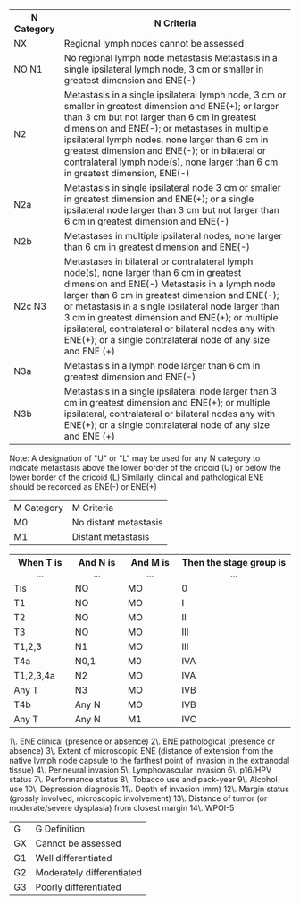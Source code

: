 <table>
<tr>
<th>N Category</th>
<th>N Criteria</th>
</tr>
<tr>
<td>NX</td>
<td>Regional lymph nodes cannot be assessed</td>
</tr>
<tr>
<td>NO N1</td>
<td>No regional lymph node metastasis Metastasis in a single ipsilateral lymph node, 3 cm or smaller in greatest dimension and ENE(-)</td>
</tr>
<tr>
<td>N2</td>
<td>Metastasis in a single ipsilateral lymph node, 3 cm or smaller in greatest dimension and ENE(+); or larger than 3 cm but not larger than 6 cm in greatest dimension and ENE(-); or metastases in multiple ipsilateral lymph nodes, none larger than 6 cm in greatest dimension and ENE(-); or in bilateral or contralateral lymph node(s), none larger than 6 cm in greatest dimension, ENE(-)</td>
</tr>
<tr>
<td>N2a</td>
<td>Metastasis in single ipsilateral node 3 cm or smaller in greatest dimension and ENE(+); or a single ipsilateral node larger than 3 cm but not larger than 6 cm in greatest dimension and ENE(-)</td>
</tr>
<tr>
<td>N2b</td>
<td>Metastases in multiple ipsilateral nodes, none larger than 6 cm in greatest dimension and ENE(-)</td>
</tr>
<tr>
<td>N2c N3</td>
<td>Metastases in bilateral or contralateral lymph node(s), none larger than 6 cm in greatest dimension and ENE(-) Metastasis in a lymph node larger than 6 cm in greatest dimension and ENE(-); or metastasis in a single ipsilateral node larger than 3 cm in greatest dimension and ENE(+); or multiple ipsilateral, contralateral or bilateral nodes any with ENE(+); or a single contralateral node of any size and ENE (+)</td>
</tr>
<tr>
<td>N3a</td>
<td>Metastasis in a lymph node larger than 6 cm in greatest dimension and ENE(-)</td>
</tr>
<tr>
<td>N3b</td>
<td>Metastasis in a single ipsilateral node larger than 3 cm in greatest dimension and ENE(+); or multiple ipsilateral, contralateral or bilateral nodes any with ENE(+); or a single contralateral node of any size and ENE (+)</td>
</tr>
</table>  
Note: A designation of "U" or "L" may be used for any N category
to indicate metastasis above the lower border of the cricoid (U) or
below the lower border of the cricoid (L)  
Similarly, clinical and pathological ENE should be recorded as
ENE(-) or ENE(+)<table>
<tr>
<td>M Category</td>
<td>M Criteria</td>
</tr>
<tr>
<td>M0</td>
<td>No distant metastasis</td>
</tr>
<tr>
<td>M1</td>
<td>Distant metastasis</td>
</tr>
</table><table>
<tr>
<th>When T is ...</th>
<th>And N is ...</th>
<th>And M is ...</th>
<th>Then the stage group is ...</th>
</tr>
<tr>
<td>Tis</td>
<td>NO</td>
<td>MO</td>
<td>0</td>
</tr>
<tr>
<td>T1</td>
<td>NO</td>
<td>MO</td>
<td>I</td>
</tr>
<tr>
<td>T2</td>
<td>NO</td>
<td>MO</td>
<td>II</td>
</tr>
<tr>
<td>T3</td>
<td>NO</td>
<td>MO</td>
<td>III</td>
</tr>
<tr>
<td>T1,2,3</td>
<td>N1</td>
<td>MO</td>
<td>III</td>
</tr>
<tr>
<td>T4a</td>
<td>N0,1</td>
<td>M0</td>
<td>IVA</td>
</tr>
<tr>
<td>T1,2,3,4a</td>
<td>N2</td>
<td>MO</td>
<td>IVA</td>
</tr>
<tr>
<td>Any T</td>
<td>N3</td>
<td>MO</td>
<td>IVB</td>
</tr>
<tr>
<td>T4b</td>
<td>Any N</td>
<td>MO</td>
<td>IVB</td>
</tr>
<tr>
<td>Any T</td>
<td>Any N</td>
<td>M1</td>
<td>IVC</td>
</tr>
</table>1\. ENE clinical (presence or absence)  
2\. ENE pathological (presence or absence)  
3\. Extent of microscopic ENE (distance of extension
from the native lymph node capsule to the farthest
point of invasion in the extranodal tissue)  
4\. Perineural invasion  
5\. Lymphovascular invasion  
6\. p16/HPV status  
7\. Performance status  
8\. Tobacco use and pack-year  
9\. Alcohol use  
10\. Depression diagnosis  
11\. Depth of invasion (mm)  
12\. Margin status (grossly involved, microscopic
involvement)  
13\. Distance of tumor (or moderate/severe dysplasia)
from closest margin  
14\. WPOI-5<table>
<tr>
<td>G</td>
<td>G Definition</td>
</tr>
<tr>
<td>GX</td>
<td>Cannot be assessed</td>
</tr>
<tr>
<td>G1</td>
<td>Well differentiated</td>
</tr>
<tr>
<td>G2</td>
<td>Moderately differentiated</td>
</tr>
<tr>
<td>G3</td>
<td>Poorly differentiated</td>
</tr>
</table>